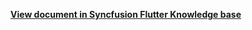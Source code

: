 **[View document in Syncfusion Flutter Knowledge base](https://www.syncfusion.com/kb/12300/how-to-add-the-appointments-using-the-ontap-callback-in-the-flutter-event-calendar)**
